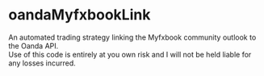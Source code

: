 # oandaMyfxbookLink
An automated trading strategy linking the Myfxbook community outlook to the Oanda API.  
Use of this code is entirely at you own risk and I will not be held liable for any losses incurred.
